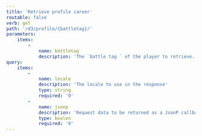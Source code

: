 ```yaml
---
title: 'Retrieve profile career'
routable: false
verb: get
path: '/d3/profile/{battletag}/'
parameters:
    items:
        -
            name: battletag
            description: 'The `battle tag ` of the player to retrieve. The format should be `name-####` (ie. Noob-1234)'
query:
    items:
        -
            name: locale
            description: 'The locale to use in the response'
            type: string
            required: '0'
        -
            name: jsonp
            description: 'Request data to be returned as a JsonP callback'
            type: boolen
            required: '0'
---
```


